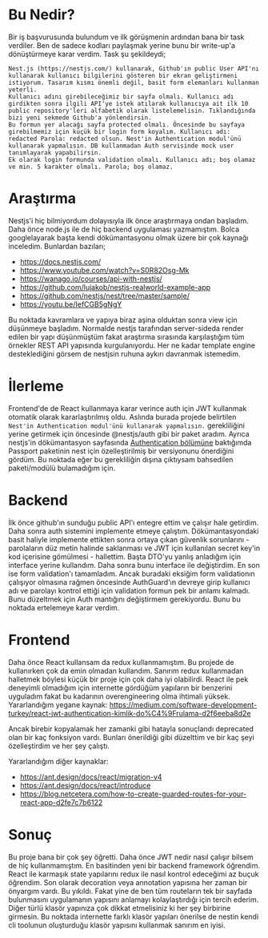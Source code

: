# Bu Nedir?
Bir iş başvurusunda bulundum ve ilk görüşmenin ardından bana bir task verdiler. Ben de sadece kodları paylaşmak yerine bunu bir write-up'a dönüştürmeye karar verdim. Task şu şekildeydi;

```
Nest.js (https://nestjs.com/) kullanarak, Github'ın public User API'nı kullanarak kullanıcı bilgilerini gösteren bir ekran geliştirmeni istiyorum. Tasarım kısmı önemli değil, basit form elemanları kullanman yeterli.
Kullanıcı adını girebileceğimiz bir sayfa olmalı. Kullanıcı adı girdikten sonra ilgili API'ye istek atılarak kullanıcıya ait ilk 10 public repository'leri alfabetik olarak listelemelisin. Tıklandığında bizi yeni sekmede Github'a yönlendirsin.
Bu formun yer alacağı sayfa protected olmalı. Öncesinde bu sayfaya girebilmemiz için küçük bir login form koyalım. Kullanıcı adı: redacted Parola: redacted olsun. Nest'in Authentication modul'ünü kullanarak yapmalısın. DB kullanmadan Auth servisinde mock user tanımlayarak yapabilirsin.
Ek olarak login formunda validation olmalı. Kullanıcı adı; boş olamaz ve min. 5 karakter olmalı. Parola; boş olamaz.
```

# Araştırma
Nestjs'i hiç bilmiyordum dolayısıyla ilk önce araştırmaya ondan başladım. Daha önce node.js ile de hiç backend uygulaması yazmamıştım. Bolca googlelayarak başta kendi dökümantasyonu olmak üzere bir çok kaynağı inceledim. Bunlardan bazıları;

- https://docs.nestjs.com/
- https://www.youtube.com/watch?v=S0R82Osg-Mk
- https://wanago.io/courses/api-with-nestjs/
- https://github.com/lujakob/nestjs-realworld-example-app
- https://github.com/nestjs/nest/tree/master/sample/
- https://youtu.be/IefCGB5gNgY

Bu noktada kavramlara ve yapıya biraz aşina olduktan sonra view için düşünmeye başladım. Normalde nestjs tarafından server-sideda render edilen bir yapı düşünmüştüm fakat araştırma sırasında karşılaştığım tüm örnekler REST API yapısında kurgulanıyordu. Her ne kadar template engine desteklediğini görsem de nestjsin ruhuna aykırı davranmak istemedim.

# İlerleme
Frontend'de de React kullanmaya karar verince auth için JWT kullanmak otomatik olarak kararlaştırılmış oldu. Aslında burada projede belirtilen ```Nest'in Authentication modul'ünü kullanarak yapmalısın.``` gerekliliğini yerine getirmek için öncesinde @nestjs/auth gibi bir paket aradım. Ayrıca nestjs'in dökümantasyon sayfasında [Authentication bölümüne](https://docs.nestjs.com/security/authentication) baktığımda Passport paketinin nest için özelleştirilmiş bir versiyonunu önerdiğini gördüm. Bu noktada eğer bu gerekliliğin dışına çıktıysam bahsedilen paketi/modülü bulamadığım için. 

# Backend
İlk önce github'ın sunduğu public API'ı entegre ettim ve çalışır hale getirdim. Daha sonra auth sistemini implemente etmeye çalıştım. Dökümantasyondaki basit haliyle implemente ettikten sonra ortaya çıkan güvenlik sorunlarını - parolaların düz metin halinde saklanması ve JWT için kullanılan secret key'in kod içerisine gömülmesi - hallettim. Başta DTO'yu yanlış anladığım için interface yerine kullandım. Daha sonra bunu interface ile değiştirdim. En son ise form validation'ı tamamladım. Ancak buradaki eksiğim form validationın çalışıyor olmasına rağmen öncesinde AuthGuard'ın devreye girip kullanıcı adı ve parolayı kontrol ettiği için validation formun pek bir anlamı kalmadı. Bunu düzeltmek için Auth mantığını değiştirmem gerekiyordu. Bunu bu noktada ertelemeye karar verdim.

# Frontend
Daha önce React kullansam da redux kullanmamıştım. Bu projede de kullanırken çok da emin olmadan kullandım. Sanırım redux kullanmadan halletmek böylesi küçük bir proje için çok daha iyi olabilirdi. React ile pek deneyimli olmadığım için internette gördüğüm yapıların bir benzerini uyguladım fakat bu kadarının overengineering olma ihtimali yüksek. Yararlandığım yegane kaynak: https://medium.com/software-development-turkey/react-jwt-authentication-kimlik-do%C4%9Frulama-d2f6eeba8d2e

Ancak birebir kopyalamak her zamanki gibi hatayla sonuçlandı deprecated olan bir kaç fonksiyon vardı. Bunları önerildiği gibi düzelttim ve bir kaç şeyi özelleştirdim ve her şey çalıştı.

Yararlandığım diğer kaynaklar:

- https://ant.design/docs/react/migration-v4
- https://ant.design/docs/react/introduce
- https://blog.netcetera.com/how-to-create-guarded-routes-for-your-react-app-d2fe7c7b6122

# Sonuç
Bu proje bana bir çok şey öğretti. Daha önce JWT nedir nasıl çalışır bilsem de hiç kullanmamıştım. En basitinden yeni bir backend framework öğrendim. React ile karmaşık state yapılarını redux ile nasıl kontrol edeceğimi az buçuk öğrendim. Son olarak decoration veya annotation yapısına her zaman bir önyargım vardı. Bu yıkıldı. Fakat yine de ben tüm routeların tek bir sayfada bulunmasını uygulamanın yapısını anlamayı kolaylaştırdığı için tercih ederim. Diğer türlü klasör yapınıza çok dikkat etmelisiniz ki her şey birbirine girmesin. Bu noktada internette farklı klasör yapıları önerilse de nestin kendi cli toolunun oluşturduğu klasör yapısını kullanmak sanırım en iyisi.